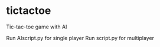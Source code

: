 # tictactoe

Tic-tac-toe game with AI

Run AIscript.py for single player
Run script.py for multiplayer
